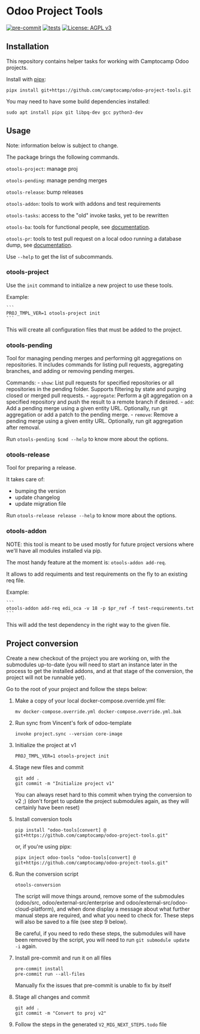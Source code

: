 # Odoo Project Tools

[![pre-commit](https://github.com/camptocamp/odoo-project-tools/actions/workflows/pre-commit.yml/badge.svg)](https://github.com/camptocamp/odoo-project-tools/actions/workflows/pre-commit.yml)
[![tests](https://github.com/camptocamp/odoo-project-tools/actions/workflows/test.yml/badge.svg)](https://github.com/camptocamp/odoo-project-tools/actions/workflows/test.yml)
[![License: AGPL v3](https://img.shields.io/badge/License-AGPL%20v3-blue.svg)](https://www.gnu.org/licenses/agpl-3.0)


## Installation
This repository contains helper tasks for working with Camptocamp Odoo projects.

Install with [pipx](https://pypa.github.io/pipx/):


    pipx install git+https://github.com/camptocamp/odoo-project-tools.git


You may need to have some build dependencies installed:

    sudo apt install pipx git libpq-dev gcc python3-dev

## Usage

Note: information below is subject to change.


The package brings the following commands.


`otools-project`: manage proj

`otools-pending`: manage pendng merges

`otools-release`: bump releases

`otools-addon`: tools to work with addons and test requirements

`otools-tasks`: access to the "old" invoke tasks, yet to be rewritten

`otools-ba`: tools for functional people, see [documentation](docs/otools-ba.md).

`otools-pr`: tools to test pull request on a local odoo running a database dump, see [documentation](docs/otools-pr.md).

Use `--help` to get the list of subcommands.


### otools-project

Use the `init` command to initialize a new project to use these tools.

Example:

    ```
    PROJ_TMPL_VER=1 otools-project init
    ```

This will create all configuration files that must be added to the project.


### otools-pending

Tool for managing pending merges and performing git aggregations on repositories.
It includes commands for listing pull requests,
aggregating branches, and adding or removing pending merges.

Commands:
    - `show`: List pull requests for specified repositories or all repositories
      in the pending folder. Supports filtering by state and purging closed or
      merged pull requests.
    - `aggregate`: Perform a git aggregation on a specified repository and push
      the result to a remote branch if desired.
    - `add`: Add a pending merge using a given entity URL. Optionally, run git
      aggregation or add a patch to the pending merge.
    - `remove`: Remove a pending merge using a given entity URL. Optionally, run
      git aggregation after removal.

Run `otools-pending $cmd --help` to know more about the options.

### otools-release

Tool for preparing a release.

It takes care of:

* bumping the version
* update changelog
* update migration file

Run `otools-release release --help` to know more about the options.


### otools-addon

NOTE: this tool is meant to be used mostly for future project versions
where we'll have all modules installed via pip.

The most handy feature at the moment is: `otools-addon add-req`.

It allows to add requiments and test requirements on the fly to an existing req file.

Example:

    ```
    otools-addon add-req edi_oca -v 18 -p $pr_ref -f test-requirements.txt
    ```

This will add the test dependency in the right way to the given file.

## Project conversion

Create a new checkout of the project you are working on, with the submodules
up-to-date (you will need to start an instance later in the process to get the
installed addons, and at that stage of the conversion, the project will not be
runnable yet).

Go to the root of your project and follow the steps below:

1. Make a copy of your local docker-compose.override.yml file:

    ```
    mv docker-compose.override.yml docker-compose.override.yml.bak
    ```

2. Run sync from Vincent's fork of odoo-template

    ```
    invoke project.sync --version core-image
    ```

3. Initialize the project at v1

    ```
    PROJ_TMPL_VER=1 otools-project init
    ```

4. Stage new files and commit

    ```
    git add .
    git commit -m "Initialize project v1"
    ```

    You can always reset hard to this commit when trying the conversion to v2
    ;) (don't forget to update the project submodules again, as they will
    certainly have been reset)

5. Install conversion tools

    ```
    pip install "odoo-tools[convert] @ git+https://github.com/camptocamp/odoo-project-tools.git"
    ```

    or, if you're using pipx:

    ```
    pipx inject odoo-tools "odoo-tools[convert] @ git+https://github.com/camptocamp/odoo-project-tools.git"
    ```

6. Run the conversion script

    ```
    otools-conversion
    ```

    The script will move things around, remove some of the submodules (odoo/src,
    odoo/external-src/enterprise and odoo/external-src/odoo-cloud-platform), and
    when done display a message about what further manual steps are required, and
    what you need to check for. These steps will also be saved to a file (see step 9 below).

    Be careful, if you need to redo these steps, the submodules will have
    been removed by the script, you will need to run `git submodule update -i` again.

7.  Install pre-commit and run it on all files

    ```
    pre-commit install
    pre-commit run --all-files
    ```
    Manually fix the issues that pre-commit is unable to fix by itself

8.  Stage all changes and commit

    ```
    git add .
    git commit -m "Convert to proj v2"
    ```

9.  Follow the steps in the generated `V2_MIG_NEXT_STEPS.todo` file

